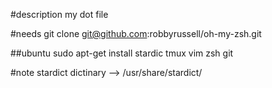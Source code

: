 #description
my dot file

#needs
git clone git@github.com:robbyrussell/oh-my-zsh.git

##ubuntu
sudo apt-get install stardic tmux  vim zsh git

#note
stardict dictinary --> /usr/share/stardict/
